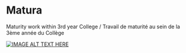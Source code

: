 # Matura
Maturity work within 3rd year College / Travail de maturité au sein de la 3ème année du Collège

[![IMAGE ALT TEXT HERE](https://img.youtube.com/vi/NTWrkHafjfM/.jpg)](https://www.youtube.com/watch?v=NTWrkHafjfM)
